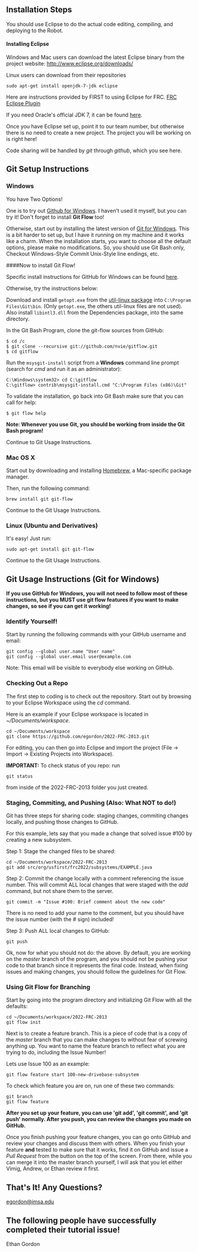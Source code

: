 ## Installation Steps

You should use Eclipse to do the actual code editing, compiling, and deploying to the Robot.
#### Installing Eclipse

Windows and Mac users can download the latest Eclipse binary from the project website:
http://www.eclipse.org/downloads/

Linux users can download from their repositories
```
sudo apt-get install openjdk-7-jdk eclipse
```

Here are instructions provided by FIRST to using Eclipse for FRC.
[FRC Eclipse Plugin](http://firstforge.wpi.edu/sf/docman/do/downloadDocument/projects.wpilib/docman.root.c_and_java_documentation/doc1303/1)

If you need Oracle's official JDK 7, it can be found [here](http://www.oracle.com/technetwork/java/javase/downloads/java-se-jdk-7-download-432154.html).

Once you have Eclipse set up, point it to our team number, but otherwise there is no need to create a new project.
The project you will be working on is right here!

Code sharing will be handled by _git_ through _github_, which you see here.

## Git Setup Instructions

### Windows

You have Two Options!

One is to try out [Github for Windows](http://windows.github.com/). I haven't used it myself, but you can try it!
Don't forget to install __Git Flow__ too!

Otherwise, start out by installing the latest version of [Git for Windows](http://code.google.com/p/msysgit/downloads/detail?name=Git-1.8.0-preview20121022.exe&can=2&q=full+installer+official+git).
This is a bit harder to set up, but I have it running on my machine and it works like a charm.
When the installation starts, you want to choose all the default options, please make no modifications.
So, you should use Git Bash only, Checkout Windows-Style Commit Unix-Style line endings, etc.

####Now to install Git Flow!

Specific install instructions for GitHub for Windows can be found [here](https://github.com/nvie/gitflow/wiki/Windows).

Otherwise, try the instructions below:

Download and install `getopt.exe` from the [util-linux package](http://gnuwin32.sourceforge.net/packages/util-linux-ng.htm) into `C:\Program Files\Git\bin`. (Only `getopt.exe`, the others util-linux files are not used). Also install `libintl3.dll` from the Dependencies package, into the same directory. 

In the Git Bash Program, clone the git-flow sources from GitHub:
```
$ cd /c
$ git clone --recursive git://github.com/nvie/gitflow.git
$ cd gitflow
```

Run the `msysgit-install` script from a __Windows__ command line prompt (search for _cmd_ and run it as an
administrator):

```
C:\Windows\system32> cd C:\gitflow
C:\gitflow> contrib\msysgit-install.cmd "C:\Program Files (x86)\Git"
```

To validate the installation, go back into Git Bash make sure that you can call for help:
```
$ git flow help
```

__Note: Whenever you use Git, you should be working from inside the Git Bash program!__

Continue to Git Usage Instructions.

### Mac OS X

Start out by downloading and installing [Homebrew](http://mxcl.github.com/homebrew/), a Mac-specific package manager.

Then, run the following command:

```
brew install git git-flow
```

Continue to the Git Usage Instructions.

### Linux (Ubuntu and Derivatives)

It's easy! Just run:
```
sudo apt-get install git git-flow
```

Continue to the Git Usage Instructions.

## Git Usage Instructions (Git for Windows)

__If you use GitHub for Windows, you will not need to follow most of these instructions, but you MUST use git flow
features if you want to make changes, so see if you can get it working!__

### Identify Yourself!

Start by running the following commands with your GitHub username and email:
```
git config --global user.name "User name"
git config --global user.email user@example.com
```

Note: This email will be visible to everybody else working on GitHub.

### Checking Out a Repo

The first step to coding is to check out the repository. Start out by browsing to your Eclipse Workspace using the _cd_ command.

Here is an example if your Eclipse workspace is located in _~/Documents/workspace_.
```
cd ~/Documents/workspace
git clone https://github.com/egordon/2022-FRC-2013.git
```
For editing, you can then go into Eclipse and import the project (File -> Import -> Existing Projects into Workspace).

__IMPORTANT:__ To check status of you repo: run
```
git status
```
from inside of the 2022-FRC-2013 folder you just created.

### Staging, Commiting, and Pushing (Also: What NOT to do!)

Git has three steps for sharing code: staging changes, commiting changes locally, and pushing those changes to GitHub.

For this example, lets say that you made a change that solved issue #100 by creating a new subsystem.

Step 1: Stage the changed files to be shared:
```
cd ~/Documents/workspace/2022-FRC-2013
git add src/org/usfirst/frc2022/subsystems/EXAMPLE.java
```

Step 2: Commit the change locally with a comment referencing the issue number.
This will commit ALL local changes that were staged with the _add_ command, but not share them to the server.
```
git commit -m "Issue #100: Brief comment about the new code"
```
There is no need to add your name to the comment, but you should have the issue number (with the # sign) included!

Step 3: Push ALL local changes to GitHub:
```
git push
```

Ok, now for what you should not do: the above. By default, you are working on the _master_ branch of the program, and you
should not be pushing your code to that branch since it represents the final code. Instead, when fixing issues and making
changes, you should follow the guidelines for Git Flow.

### Using Git Flow for Branching

Start by going into the program directory and initializing Git Flow with all the defaults:
```
cd ~/Documents/workspace/2022-FRC-2013
git flow init
```

Next is to create a feature branch. This is a piece of code that is a copy of the _master_ branch that you can make changes to
without fear of screwing anything up. You want to name the feature branch to reflect what you are trying to do, including
the Issue Number!

Lets use Issue 100 as an example:
```
git flow feature start 100-new-drivebase-subsystem
```

To check which feature you are on, run one of these two commands:
```
git branch
git flow feature
```

__After you set up your feature, you can use 'git add', 'git commit', and 'git push' normally. After you push, you can review
the changes you made on GitHub.__

Once you finish pushing your feature changes, you can go onto GitHub and review your changes and discuss them with others.
When you finish your feature __and__ tested to make sure that it works, find it on GitHub and issue a _Pull Request_ from
the button on the top of the screen. From there, while you can merge it into the master branch yourself, I will ask that
you let either Vimig, Andrew, or Ethan review it first.

## That's It! Any Questions?
egordon@imsa.edu

## The following people have successfully completed their tutorial issue!
Ethan Gordon
